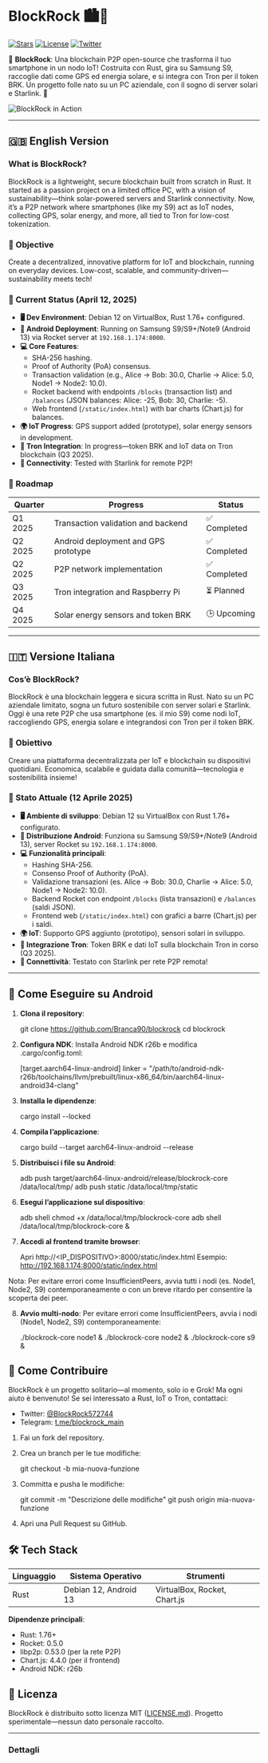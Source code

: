 # BlockRock 🏙️🔗

[![Stars](https://img.shields.io/github/stars/Branca90/blockrock)](https://github.com/Branca90/blockrock)
[![License](https://img.shields.io/badge/license-MIT-blue.svg)](LICENSE.md)
[![Twitter](https://img.shields.io/twitter/follow/BlockRock572744?style=social)](https://twitter.com/BlockRock572744)

🌟 **BlockRock**: Una blockchain P2P open-source che trasforma il tuo smartphone in un nodo IoT! Costruita con Rust, gira su Samsung S9, raccoglie dati come GPS ed energia solare, e si integra con Tron per il token BRK. Un progetto folle nato su un PC aziendale, con il sogno di server solari e Starlink. 🚀

![BlockRock in Action](demo.gif)

---

## 🇬🇧 English Version

### What is BlockRock?
BlockRock is a lightweight, secure blockchain built from scratch in Rust. It started as a passion project on a limited office PC, with a vision of sustainability—think solar-powered servers and Starlink connectivity. Now, it’s a P2P network where smartphones (like my S9) act as IoT nodes, collecting GPS, solar energy, and more, all tied to Tron for low-cost tokenization.

### 🎯 Objective
Create a decentralized, innovative platform for IoT and blockchain, running on everyday devices. Low-cost, scalable, and community-driven—sustainability meets tech!

### 📜 Current Status (April 12, 2025)
- **🖥️ Dev Environment**: Debian 12 on VirtualBox, Rust 1.76+ configured.
- **📱 Android Deployment**: Running on Samsung S9/S9+/Note9 (Android 13) via Rocket server at `192.168.1.174:8000`.
- **💻 Core Features**:
  - SHA-256 hashing.
  - Proof of Authority (PoA) consensus.
  - Transaction validation (e.g., Alice → Bob: 30.0, Charlie → Alice: 5.0, Node1 → Node2: 10.0).
  - Rocket backend with endpoints `/blocks` (transaction list) and `/balances` (JSON balances: Alice: -25, Bob: 30, Charlie: -5).
  - Web frontend (`/static/index.html`) with bar charts (Chart.js) for balances.
- **🌍 IoT Progress**: GPS support added (prototype), solar energy sensors in development.
- **🔗 Tron Integration**: In progress—token BRK and IoT data on Tron blockchain (Q3 2025).
- **📡 Connectivity**: Tested with Starlink for remote P2P!

### 🚀 Roadmap
| Quarter       | Progress                             | Status       |
|---------------|-------------------------------------|-------------|
| Q1 2025       | Transaction validation and backend   | ✅ Completed |
| Q2 2025       | Android deployment and GPS prototype | ✅ Completed |
| Q2 2025       | P2P network implementation           | ✅ Completed |
| Q3 2025       | Tron integration and Raspberry Pi    | ⏳ Planned   |
| Q4 2025       | Solar energy sensors and token BRK   | 🕒 Upcoming |

---

## 🇮🇹 Versione Italiana

### Cos’è BlockRock?
BlockRock è una blockchain leggera e sicura scritta in Rust. Nato su un PC aziendale limitato, sogna un futuro sostenibile con server solari e Starlink. Oggi è una rete P2P che usa smartphone (es. il mio S9) come nodi IoT, raccogliendo GPS, energia solare e integrandosi con Tron per il token BRK.

### 🎯 Obiettivo
Creare una piattaforma decentralizzata per IoT e blockchain su dispositivi quotidiani. Economica, scalabile e guidata dalla comunità—tecnologia e sostenibilità insieme!

### 📜 Stato Attuale (12 Aprile 2025)
- **🖥️ Ambiente di sviluppo**: Debian 12 su VirtualBox con Rust 1.76+ configurato.
- **📱 Distribuzione Android**: Funziona su Samsung S9/S9+/Note9 (Android 13), server Rocket su `192.168.1.174:8000`.
- **💻 Funzionalità principali**:
  - Hashing SHA-256.
  - Consenso Proof of Authority (PoA).
  - Validazione transazioni (es. Alice → Bob: 30.0, Charlie → Alice: 5.0, Node1 → Node2: 10.0).
  - Backend Rocket con endpoint `/blocks` (lista transazioni) e `/balances` (saldi JSON).
  - Frontend web (`/static/index.html`) con grafici a barre (Chart.js) per i saldi.
- **🌍 IoT**: Supporto GPS aggiunto (prototipo), sensori solari in sviluppo.
- **🔗 Integrazione Tron**: Token BRK e dati IoT sulla blockchain Tron in corso (Q3 2025).
- **📡 Connettività**: Testato con Starlink per rete P2P remota!

---

## 📱 Come Eseguire su Android

1. **Clona il repository**:

   git clone https://github.com/Branca90/blockrock
   cd blockrock

2. **Configura NDK**:
   Installa Android NDK r26b e modifica .cargo/config.toml:

   [target.aarch64-linux-android]
   linker = "/path/to/android-ndk-r26b/toolchains/llvm/prebuilt/linux-x86_64/bin/aarch64-linux-android34-clang"

3. **Installa le dipendenze**:

   cargo install --locked

4. **Compila l’applicazione**:

   cargo build --target aarch64-linux-android --release

5. **Distribuisci i file su Android**:

   adb push target/aarch64-linux-android/release/blockrock-core /data/local/tmp/
   adb push static /data/local/tmp/static

6. **Esegui l’applicazione sul dispositivo**:

   adb shell chmod +x /data/local/tmp/blockrock-core
   adb shell /data/local/tmp/blockrock-core &

7. **Accedi al frontend tramite browser**:

   Apri http://<IP_DISPOSITIVO>:8000/static/index.html
   Esempio: http://192.168.1.174:8000/static/index.html

Nota: Per evitare errori come InsufficientPeers, avvia tutti i nodi (es. Node1, Node2, S9) contemporaneamente o con un breve ritardo per consentire la scoperta dei peer.

8. **Avvio multi-nodo**:
   Per evitare errori come InsufficientPeers, avvia i nodi (Node1, Node2, S9) contemporaneamente:

   ./blockrock-core node1 &
   ./blockrock-core node2 &
   ./blockrock-core s9 &

## 🤝 Come Contribuire

BlockRock è un progetto solitario—al momento, solo io e Grok! Ma ogni aiuto è benvenuto! Se sei interessato a Rust, IoT o Tron, contattaci:

- Twitter: [@BlockRock572744](https://twitter.com/BlockRock572744)
- Telegram: [t.me/blockrock_main](https://t.me/blockrock_main)

1. Fai un fork del repository.

2. Crea un branch per le tue modifiche:
 
   git checkout -b mia-nuova-funzione

3. Committa e pusha le modifiche:

   git commit -m "Descrizione delle modifiche"
   git push origin mia-nuova-funzione

4. Apri una Pull Request su GitHub.

## 🛠️ Tech Stack

| Linguaggio | Sistema Operativo     | Strumenti                     |
|------------|-----------------------|-------------------------------|
| Rust       | Debian 12, Android 13 | VirtualBox, Rocket, Chart.js  |

**Dipendenze principali**:
- Rust: 1.76+
- Rocket: 0.5.0
- libp2p: 0.53.0 (per la rete P2P)
- Chart.js: 4.4.0 (per il frontend)
- Android NDK: r26b

## 📄 Licenza

BlockRock è distribuito sotto licenza MIT ([LICENSE.md](LICENSE.md)). Progetto sperimentale—nessun dato personale raccolto.

---

### Dettagli

